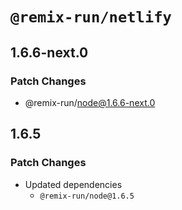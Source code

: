 # `@remix-run/netlify`

## 1.6.6-next.0

### Patch Changes

- @remix-run/node@1.6.6-next.0

## 1.6.5

### Patch Changes

- Updated dependencies
  - `@remix-run/node@1.6.5`
